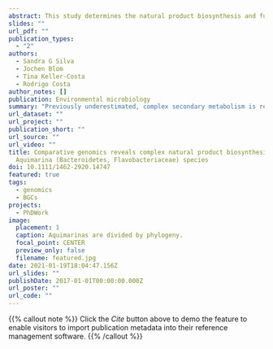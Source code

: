 ```yaml
---
abstract: This study determines the natural product biosynthesis and full coding potential within the bacterial genus Aquimarina. Using comprehensive phylogenomics and functional genomics, we reveal that phylogeny instead of isolation source [host‐associated (HA) vs. free‐living (FL) habitats] primarily shape the inferred metabolism of Aquimarina species. These can be coherently organized into three major functional clusters, each presenting distinct natural product biosynthesis profiles suggesting that evolutionary trajectories strongly underpin their secondary metabolite repertoire and presumed bioactivities. Aquimarina spp. are highly versatile bacteria equipped to colonize HA and FL microniches, eventually displaying opportunistic behaviour, owing to their shared ability to produce multiple glycoside hydrolases from diverse families. We furthermore uncover previously underestimated, and highly complex secondary metabolism for the genus by detecting 928 biosynthetic gene clusters (BGCs) across all genomes, grouped in 439 BGC families, with polyketide synthases (PKSs), terpene synthases and non‐ribosomal peptide synthetases (NRPSs) ranking as the most frequent BGCs encoding drug‐like candidates. We demonstrate that the recently described cuniculene (trans‐AT PKS) BGC is conserved among, and specific to, the here delineated A. megaterium‐macrocephali‐atlantica phylogenomic clade. Our findings provide a timely and in‐depth perspective of an under‐explored yet emerging keystone taxon in the cycling of organic matter and secondary metabolite production in marine ecosystems.
slides: ""
url_pdf: ""
publication_types:
  - "2"
authors:
  - Sandra G Silva
  - Jochen Blom
  - Tina Keller‐Costa
  - Rodrigo Costa
author_notes: []
publication: Environmental microbiology
summary: "Previously underestimated, complex secondary metabolism is revealed for the recently described bacterial genus Aquimarina, an emerging keystone taxon mediating carbon and nitrogen cycling and host-microbe interactions across multiple marine microniches."
url_dataset: ""
url_project: ""
publication_short: ""
url_source: ""
url_video: ""
title: Comparative genomics reveals complex natural product biosynthesis capacities and carbon metabolism across host-associated and free-living
  Aquimarina (Bacteroidetes, Flavobacteriaceae) species 
doi: 10.1111/1462-2920.14747
featured: true
tags:
  - genomics
  - BGCs
projects:
  - PhDWork
image:
  placement: 1
  caption: Aquimarinas are divided by phylogeny.
  focal_point: CENTER
  preview_only: false
  filename: featured.jpg
date: 2021-01-19T18:04:47.156Z
url_slides: ""
publishDate: 2017-01-01T00:00:00.000Z
url_poster: ""
url_code: ""
---
```

{{% callout note %}}
Click the *Cite* button above to demo the feature to enable visitors to import publication metadata into their reference management software.
{{% /callout %}}
